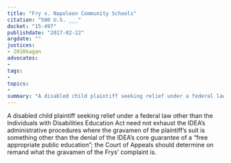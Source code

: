 ```yaml
---
title: "Fry v. Napoleon Community Schools"
citation: "580 U.S. ___"
docket: "15-497"
publishdate: "2017-02-22"
argdate: ""
justices:
- 2010kagan
advocates:
- 
tags:
- 
topics:
- 
summary: "A disabled child plaintiff seeking relief under a federal law other than the Individuals with Disabilities Education Act need not exhaust the IDEA’s administrative procedures where the gravamen of the plaintiff’s suit is something other than the denial of the IDEA’s core guarantee of a “free appropriate public education”; the Court of Appeals should determine on remand what the gravamen of the Frys’ complaint is."
---
```

A disabled child plaintiff seeking relief under a federal law other than the Individuals with Disabilities Education Act need not exhaust the IDEA’s administrative procedures where the gravamen of the plaintiff’s suit is something other than the denial of the IDEA’s core guarantee of a “free appropriate public education”; the Court of Appeals should determine on remand what the gravamen of the Frys’ complaint is.

